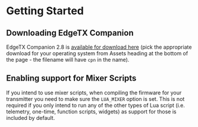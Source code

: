 # Getting Started

## Downloading EdgeTX Companion

EdgeTX Companion 2.8 is [available for download here](https://github.com/EdgeTX/edgetx/releases/tag/v2.8.0) (pick the appropriate download for your operating system from Assets heading at the bottom of the page - the filename will have `cpn` in the name).

## Enabling support for Mixer Scripts

If you intend to use mixer scripts, when compiling the firmware for your transmitter you need to make sure the `LUA_MIXER` option is set. This is not required if you only intend to run any of the other types of Lua script (i.e. telemetry, one-time, function scripts, widgets) as support for those is included by default.
